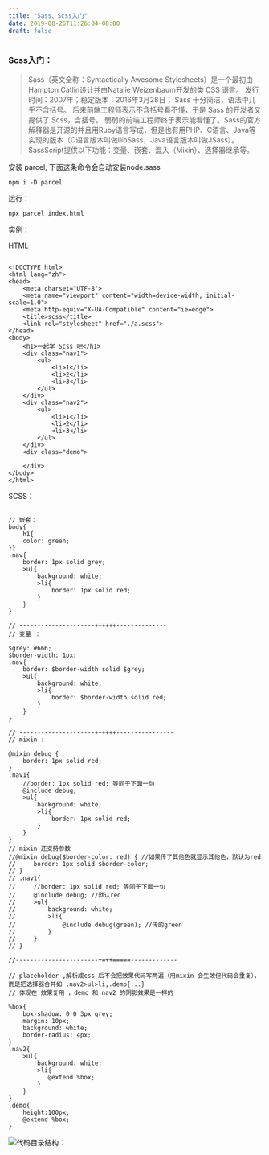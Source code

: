 ```yaml
---
title: "Sass、Scss入门"
date: 2019-08-26T11:26:04+08:00
draft: false
---
```


### Scss入门：

>Sass（英文全称：Syntactically Awesome Stylesheets）是一个最初由Hampton Catlin设计并由Natalie Weizenbaum开发的类 CSS 语言。
发行时间：2007年；稳定版本：2016年3月28日；
Sass 十分简洁，语法中几乎不含括号。
后来前端工程师表示不含括号看不懂，于是 Sass 的开发者又提供了 Scss，含括号。
弱弱的前端工程师终于表示能看懂了。Sass的官方解释器是开源的并且用Ruby语言写成，但是也有用PHP、C语言、Java等实现的版本（C语言版本叫做llibSass，Java语言版本叫做JSass）。SassScript提供以下功能：变量、嵌套、混入（Mixin）、选择器继承等。


安装 parcel, 下面这条命令会自动安装node.sass

`npm i -D parcel`

运行：

`npx parcel index.html`

实例：

HTML

```

<!DOCTYPE html>
<html lang="zh">
<head>
    <meta charset="UTF-8">
    <meta name="viewport" content="width=device-width, initial-scale=1.0">
    <meta http-equiv="X-UA-Compatible" content="ie=edge">
    <title>scss</title>
    <link rel="stylesheet" href="./a.scss">
</head>
<body>
    <h1>一起学 Scss 吧</h1>
    <div class="nav1">
        <ul>
            <li>1</li>
            <li>2</li>
            <li>3</li>
        </ul>
    </div>
    <div class="nav2">
        <ul>
            <li>1</li>
            <li>2</li>
            <li>3</li>
        </ul>
    </div>
    <div class="demo">
        
    </div>
</body>
</html>

```
 SCSS：
 ```
 
// 嵌套：
body{
    h1{
    color: green;
}}
.nav{
    border: 1px solid grey;
    >ul{
        background: white;
        >li{
            border: 1px solid red;
        }
    }
}

// ---------------------++++++--------------
// 变量 ：

$grey: #666;
$border-width: 1px;
.nav{
    border: $border-width solid $grey;
    >ul{
        background: white;
        >li{
            border: $border-width solid red;
        }
    }
}

// ---------------------++++++----------------
// mixin :

@mixin debug {
    border: 1px solid red;
}
.nav1{
    //border: 1px solid red; 等同于下面一句
    @include debug;
    >ul{
        background: white;
        >li{
            border: 1px solid red;
        }
    }
}
// mixin 还支持参数
//@mixin debug($border-color: red) { //如果传了其他色就显示其他色，默认为red
//     border: 1px solid $border-color;
// }
// .nav1{
//     //border: 1px solid red; 等同于下面一句
//     @include debug; //默认red
//     >ul{
//         background: white;
//         >li{
//             @include debug(green); //传的green
//         }
//     }
// }

//-----------------------+=++=====-------------

// placeholder ,解析成css 后不会把效果代码写两遍（用mixin 会生效但代码会重复），而是把选择器合并如 .nav2>ul>li,.demp{...}
// 体现在 效果复用 ，demo 和 nav2 的阴影效果是一样的

%box{
    box-shadow: 0 0 3px grey;
    margin: 10px;
    background: white;
    border-radius: 4px;
}
.nav2{
    >ul{
        background: white;
        >li{
           @extend %box;
        }
    }
}
.demo{
    height:100px;
    @extend %box;
}

```

![代码目录结构：](https://i.loli.net/2019/12/12/IyVrv7uqKWoFNge.png)